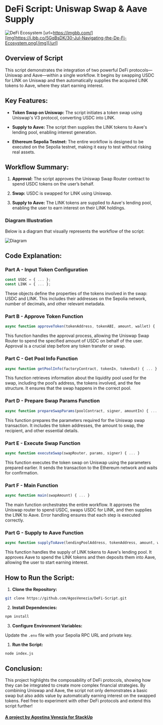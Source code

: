 # DeFi Script: Uniswap Swap & Aave Supply

![DeFi Ecosystem](https://ibb.co/wBDMpHc)
[url=https://imgbb.com/][img]https://i.ibb.co/5GqBsDK/30-Jul-Navigating-the-De-Fi-Ecosystem.png[/img][/url]

## Overview of Script

This script demonstrates the integration of two powerful DeFi protocols—Uniswap and Aave—within a single workflow. It begins by swapping USDC for LINK on Uniswap and then automatically supplies the acquired LINK tokens to Aave, where they start earning interest.


## Key Features:

- **Token Swap on Uniswap:** The script initiates a token swap using Uniswap's V3 protocol, converting USDC into LINK.

- **Supply to Aave:** The script then supplies the LINK tokens to Aave's lending pool, enabling interest generation.

- **Ethereum Sepolia Testnet:** The entire workflow is designed to be executed on the Sepolia testnet, making it easy to test without risking real assets.


## Workflow Summary:

1. **Approval:** The script approves the Uniswap Swap Router contract to spend USDC tokens on the user’s behalf.

2. **Swap:** USDC is swapped for LINK using Uniswap.

3. **Supply to Aave:** The LINK tokens are supplied to Aave's lending pool, enabling the user to earn interest on their LINK holdings.


### Diagram Illustration

Below is a diagram that visually represents the workflow of the script:

![Diagram](https://ibb.co/84kr8gn)


## Code Explanation:

### Part A - Input Token Configuration

```javascript
const USDC = { ... };
const LINK = { ... };
```

These objects define the properties of the tokens involved in the swap: USDC and LINK. This includes their addresses on the Sepolia network, number of decimals, and other relevant metadata.

### Part B - Approve Token Function

```javascript
async function approveToken(tokenAddress, tokenABI, amount, wallet) { ... }
```

This function handles the approval process, allowing the Uniswap Swap Router to spend the specified amount of USDC on behalf of the user. Approval is a crucial step before any token transfer or swap.

### Part C - Get Pool Info Function

```javascript
async function getPoolInfo(factoryContract, tokenIn, tokenOut) { ... }
```

This function retrieves information about the liquidity pool used for the swap, including the pool’s address, the tokens involved, and the fee structure. It ensures that the swap happens in the correct pool.

### Part D - Prepare Swap Params Function

```javascript
async function prepareSwapParams(poolContract, signer, amountIn) { ... }
```

This function prepares the parameters required for the Uniswap swap transaction. It includes the token addresses, the amount to swap, the recipient, and other essential details.

### Part E - Execute Swap Function

```javascript
async function executeSwap(swapRouter, params, signer) { ... }
```

This function executes the token swap on Uniswap using the parameters prepared earlier. It sends the transaction to the Ethereum network and waits for confirmation.

### Part F - Main Function

```javascript
async function main(swapAmount) { ... }
```

The main function orchestrates the entire workflow. It approves the Uniswap router to spend USDC, swaps USDC for LINK, and then supplies the LINK to Aave. Error handling ensures that each step is executed correctly.

### Part G - Supply to Aave Function

```javascript
async function supplyToAave(lendingPoolAddress, tokenAddress, amount, wallet) { ... }
```

This function handles the supply of LINK tokens to Aave's lending pool. It approves Aave to spend the LINK tokens and then deposits them into Aave, allowing the user to start earning interest.


## How to Run the Script:

1. **Clone the Repository:** 

```bash
git clone https://github.com/AgosVenezia/DeFi-Script.git
```

2. **Install Dependencies:** 

```bash
npm install
```

3. **Configure Environment Variables:** 

Update the `.env` file with your Sepolia RPC URL and private key.

1. **Run the Script:** 

```bash
node index.js
```


## Conclusion:

This project highlights the composability of DeFi protocols, showing how they can be integrated to create more complex financial strategies. By combining Uniswap and Aave, the script not only demonstrates a basic swap but also adds value by automatically earning interest on the swapped tokens. Feel free to experiment with other DeFi protocols and extend this script further!


#### [A project by Agostina Venezia for StackUp](https://earn.stackup.dev/)